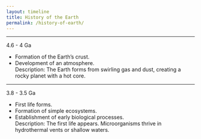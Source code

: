 ```yaml
---
layout: timeline
title: History of the Earth
permalink: /history-of-earth/
---
```

---
4.6 - 4 Ga  
- Formation of the Earth’s crust.  
- Development of an atmosphere.  
Description: The Earth forms from swirling gas and dust, creating a rocky planet with a hot core.  
--- 
3.8 - 3.5 Ga  
- First life forms.  
- Formation of simple ecosystems.  
- Establishment of early biological processes.  
Description: The first life appears. Microorganisms thrive in hydrothermal vents or shallow waters.  
